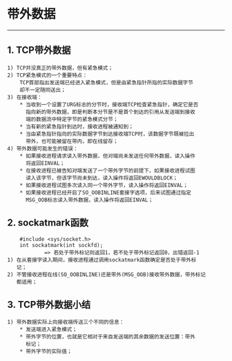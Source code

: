 # **带外数据**
***

## **1. TCP带外数据**
    1) TCP并没真正的带外数据，但有紧急模式；
    2) TCP紧急模式的一个重要特点：
        TCP首部指出发送端已经进入紧急模式，但是由紧急指针所指的实际数据字节
        却不一定随同送出；
    3) 在接收端：
        * 当收到一个设置了URG标志的分节时，接收端TCP检查紧急指针，确定它是否
          指向新的带外数据，即是判断本分节是不是首个到达的引用从发送端到接收
          端的数据流中特定字节的紧急模式分节；
        * 当有新的紧急指针到达时，接收进程被通知到；
        * 当由紧急指针指向的实际数据字节到达接收端TCP时，该数据字节既被拉出
          带外，也可能被留在带内，即在线留存；
    4) 带外数据可能发生的错误：
        * 如果接收进程请求读入带外数据，但对端尚未发送任何带外数据，读入操作
          将返回EINVAL；
        * 在接收进程已被告知对端发送了一个带外字节的前提下，如果接收进程试图
          读入该字节，但该字节尚未到达，读入操作将返回EWOULDBLOCK；
        * 如果接收进程试图多次读入同一个带外字节，读入操作将返回EINVAL；
        * 如果接收进程已经开启了SO_OOBINLINE套接字选项，后来试图通过指定
          MSG_OOB标志读入带外数据，读入操作将返回EINVAL；


## **2. sockatmark函数**
        #include <sys/socket.h>
        int sockatmark(int sockfd);
                => 若处于带外标记则返回1，若不处于带外标记返回0，出错返回-1
    1) 在从套接字读入期间，接收进程通过调用sockatmark函数确定是否处于带外标
       记；
    2) 不管接收进程在线(SO_OOBINLINE)还是带外(MSG_OOB)接收带外数据，带外标记
       都适用；


## **3. TCP带外数据小结**
    1) 带外数据实际上向接收端传送三个不同的信息：
        * 发送端进入紧急模式；
        * 带外字节的位置，也就是它相对于来自发送端的其余数据的发送位置：带外
          标记；
        * 带外字节的实际值；
